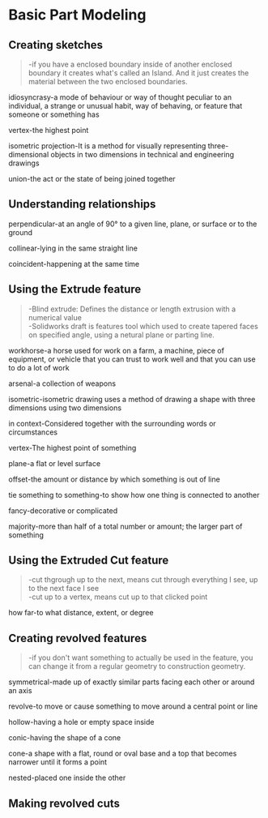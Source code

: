 # Basic Part Modeling
## Creating sketches
>-if you have a enclosed boundary inside of another enclosed boundary it creates what's called an Island. And it just creates the material between the two enclosed boundaries.

idiosyncrasy-a mode of behaviour or way of thought peculiar to an individual, a strange or unusual habit, way of behaving, or feature that someone or something has

vertex-the highest point

isometric projection-It is a method for visually representing three-dimensional objects in two dimensions in technical and engineering drawings

union-the act or the state of being joined together
## Understanding relationships
perpendicular-at an angle of 90° to a given line, plane, or surface or to the ground

collinear-lying in the same straight line

coincident-happening at the same time
## Using the Extrude feature
>-Blind extrude: Defines the distance or length extrusion with a numerical value  
-Solidworks draft is features tool which used to create tapered faces on specified angle, using a netural plane or parting line.

workhorse-a horse used for work on a farm, a machine, piece of equipment, or vehicle that you can trust to work well and that you can use to do a lot of work

arsenal-a collection of weapons

isometric-isometric drawing uses a method of drawing a shape with three dimensions using two dimensions

in context-Considered together with the surrounding words or circumstances

vertex-The highest point of something

plane-a flat or level surface

offset-the amount or distance by which something is out of line

tie something to something-to show how one thing is connected to another

fancy-decorative or complicated

majority-more than half of a total number or amount; the larger part of something
## Using the Extruded Cut feature
>-cut thgrough up to the next, means cut through everything I see, up to the next face I see  
-cut up to a vertex, means cut up to that clicked point

how far-to what distance, extent, or degree
## Creating revolved features
>-if you don't want something to actually be used in the feature, you can change it from a regular geometry to construction geometry.

symmetrical-made up of exactly similar parts facing each other or around an axis

revolve-to move or cause something to move around a central point or line

hollow-having a hole or empty space inside

conic-having the shape of a cone

cone-a shape with a flat, round or oval base and a top that becomes narrower until it forms a point

nested-placed one inside the other
## Making revolved cuts
